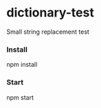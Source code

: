 # dictionary-test
Small string replacement test

### Install
   npm install

### Start
   npm start
